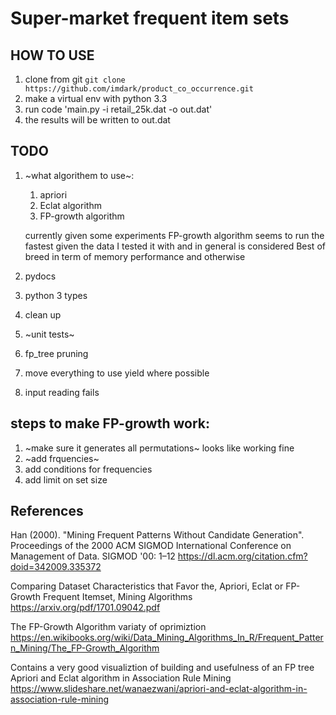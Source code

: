 Super-market frequent item sets
===============================

HOW TO USE
----------

1. clone from git
`git clone https://github.com/imdark/product_co_occurrence.git`
1. make a virtual env with python 3.3
1. run code 'main.py -i retail_25k.dat  -o out.dat'
1. the results will be written to out.dat

TODO
----
1. ~what algorithem to use~:
	1. apriori
	1. Eclat algorithm
	1. FP-growth algorithm

	currently given some experiments FP-growth algorithm seems to run the fastest given the data I tested it with and in general is considered 
	Best of breed in term of memory performance and otherwise

1. pydocs
1. python 3 types
1. clean up
1. ~unit tests~
1. fp_tree pruning
1. move everything to use yield where possible
1. input reading fails


steps to make FP-growth work:
-----------------------------
1. ~make sure it generates all permutations~ looks like working fine
1. ~add frquencies~
1. add conditions for frequencies
1. add limit on set size



References
----------
Han (2000). "Mining Frequent Patterns Without Candidate Generation". Proceedings of the 2000 ACM SIGMOD International Conference on Management of Data. SIGMOD '00: 1–12
https://dl.acm.org/citation.cfm?doid=342009.335372

Comparing Dataset Characteristics that Favor the, Apriori, Eclat or FP-Growth Frequent Itemset, Mining Algorithms
https://arxiv.org/pdf/1701.09042.pdf

The FP-Growth Algorithm variaty of oprimiztion
https://en.wikibooks.org/wiki/Data_Mining_Algorithms_In_R/Frequent_Pattern_Mining/The_FP-Growth_Algorithm

Contains a very good visualiztion of building and usefulness of an FP tree
Apriori and Eclat algorithm in Association Rule Mining
https://www.slideshare.net/wanaezwani/apriori-and-eclat-algorithm-in-association-rule-mining
